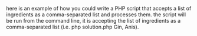 here is an example of how you could write a PHP script that accepts a list of ingredients as a comma-separated list and processes them.
the script will be run from the command line, it is accepting the list of ingredients as a comma-separated list (i.e. php solution.php Gin, Anis).
